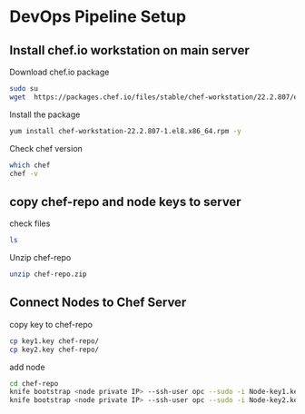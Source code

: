 # DevOps Pipeline Setup

## Install chef.io workstation on main server
Download chef.io package
```bash
sudo su
wget  https://packages.chef.io/files/stable/chef-workstation/22.2.807/el/8/chef-workstation-22.2.807-1.el8.x86_64.rpm

```
Install the package
```bash
yum install chef-workstation-22.2.807-1.el8.x86_64.rpm -y
```
Check chef version
```bash
which chef
chef -v
```

## copy chef-repo and node keys to server
check files
```bash
ls
```
Unzip chef-repo
```bash
unzip chef-repo.zip
```

## Connect Nodes to Chef Server
copy key to chef-repo
```bash 
cp key1.key chef-repo/
cp key2.key chef-repo/
```

add node
```bash
cd chef-repo
knife bootstrap <node private IP> --ssh-user opc --sudo -i Node-key1.key -N Node1
knife bootstrap <node private IP> --ssh-user opc --sudo -i Node-key2.key -N Node2
```










